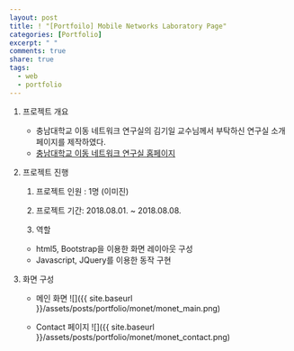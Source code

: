 ```yaml
---
layout: post
title: ! "[Portfoilo] Mobile Networks Laboratory Page"
categories: [Portfolio]
excerpt: " "
comments: true
share: true
tags:
  - web
  - portfolio
---
```


1. 프로젝트 개요
   - 충남대학교 이동 네트워크 연구실의 김기일 교수님께서 부탁하신 연구실 소개 페이지를 제작하였다.
   - [충남대학교 이동 네트워크 연구실 홈페이지](http://monet.cnu.ac.kr/)   

2. 프로젝트 진행

   1) 프로젝트 인원 : 1명 (이미진)

   2) 프로젝트 기간: 2018.08.01. ~ 2018.08.08. 

   3) 역할
    - html5, Bootstrap을 이용한 화면 레이아웃 구성
    - Javascript, JQuery를 이용한 동작 구현
3. 화면 구성
   - 메인 화면
     ![]({{ site.baseurl }}/assets/posts/portfolio/monet/monet_main.png)

   - Contact 페이지
     ![]({{ site.baseurl }}/assets/posts/portfolio/monet/monet_contact.png)
